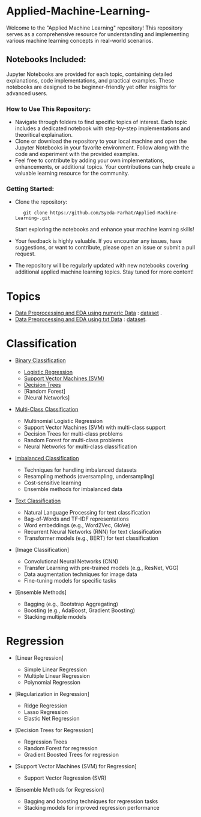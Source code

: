 # Applied-Machine-Learning-
Welcome to the "Applied Machine Learning" repository! This repository serves as a comprehensive resource for understanding and implementing various machine learning concepts in real-world scenarios.

## Notebooks Included:
Jupyter Notebooks are provided for each topic, containing detailed explanations, code implementations, and practical examples. These notebooks are designed to be beginner-friendly yet offer insights for advanced users.

### How to Use This Repository:
* Navigate through folders to find specific topics of interest. Each topic includes a dedicated notebook with step-by-step implementations and theoritical explaination.
* Clone or download the repository to your local machine and open the Jupyter Notebooks in your favorite environment. Follow along with the code and experiment with the provided examples.
* Feel free to contribute by adding your own implementations, enhancements, or additional topics. Your contributions can help create a valuable learning resource for the community.
### Getting Started:

* Clone the repository:

         git clone https://github.com/Syeda-Farhat/Applied-Machine-Learning-.git

  Start exploring the notebooks and enhance your machine learning skills!

* Your feedback is highly valuable. If you encounter any issues, have suggestions, or want to contribute, please open an issue or submit a pull request.
* The repository will be regularly updated with new notebooks covering additional applied machine learning topics. Stay tuned for more content!

# Topics 
* [Data Preprocessing and EDA using numeric Data](https://github.com/Syeda-Farhat/Applied-Machine-Learning-/blob/main/Data_Preprocessing_and_EDA_using_numeric_Data.ipynb) :  [dataset](https://www.kaggle.com/code/weddou/uk-traffic-data-patterns-throught-space-time) .
* [Data Preprocessing and EDA using txt Data](https://github.com/Syeda-Farhat/Applied-Machine-Learning-/blob/main/Data_Pre_processing_and_EDA_using_txt_data.ipynb) :  [dataset](https://www.kaggle.com/datasets/abhishek/spooky/data).

# Classification
* [Binary Classification](https://github.com/Syeda-Farhat/Applied-Machine-Learning-/tree/main/Binary%20Classification)
  * [Logistic Regression](https://github.com/Syeda-Farhat/Applied-Machine-Learning-/blob/main/Binary%20Classification/Logistic_Regression.ipynb)
  * [Support Vector Machines (SVM)](https://github.com/Syeda-Farhat/Applied-Machine-Learning-/blob/main/Binary%20Classification/SVM.ipynb)
  * [Decision Trees](https://github.com/Syeda-Farhat/Applied-Machine-Learning-/blob/main/Binary%20Classification/Decision_Trees_binary_classification.ipynb)
  * [Random Forest]
  * [Neural Networks]

* [Multi-Class Classification](https://github.com/Syeda-Farhat/Applied-Machine-Learning-/tree/main/Multi-Class%20Classification)
  * Multinomial Logistic Regression
  * Support Vector Machines (SVM) with multi-class support
  * Decision Trees for multi-class problems
  * Random Forest for multi-class problems
  * Neural Networks for multi-class classification

* [Imbalanced Classification](https://github.com/Syeda-Farhat/Applied-Machine-Learning-/tree/main/Imbalanced%20Classification)
  * Techniques for handling imbalanced datasets
  * Resampling methods (oversampling, undersampling)
  * Cost-sensitive learning
  * Ensemble methods for imbalanced data

* [Text Classification](https://github.com/Syeda-Farhat/Applied-Machine-Learning-/tree/main/Text%20Classification)
  * Natural Language Processing for text classification
  * Bag-of-Words and TF-IDF representations
  * Word embeddings (e.g., Word2Vec, GloVe)
  * Recurrent Neural Networks (RNN) for text classification
  * Transformer models (e.g., BERT) for text classification

* [Image Classification]
  * Convolutional Neural Networks (CNN)
  * Transfer Learning with pre-trained models (e.g., ResNet, VGG)
  * Data augmentation techniques for image data
  * Fine-tuning models for specific tasks

* [Ensemble Methods]
  * Bagging (e.g., Bootstrap Aggregating)
  * Boosting (e.g., AdaBoost, Gradient Boosting)
  * Stacking multiple models

# Regression

* [Linear Regression]
  * Simple Linear Regression
  * Multiple Linear Regression
  * Polynomial Regression

* [Regularization in Regression]
  * Ridge Regression
  * Lasso Regression
  * Elastic Net Regression

* [Decision Trees for Regression]
  * Regression Trees
  * Random Forest for regression
  * Gradient Boosted Trees for regression

* [Support Vector Machines (SVM) for Regression]
  * Support Vector Regression (SVR)
* [Ensemble Methods for Regression]
  * Bagging and boosting techniques for regression tasks
  * Stacking models for improved regression performance

